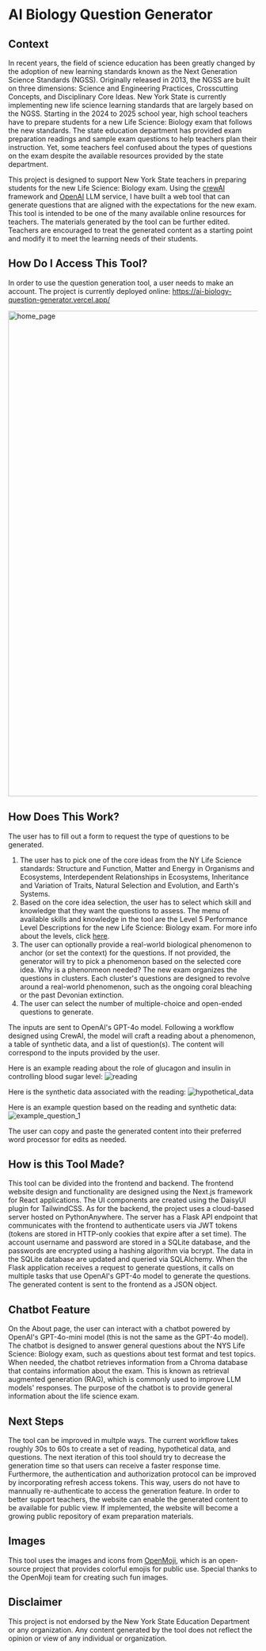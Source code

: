 # AI Biology Question Generator

## Context
In recent years, the field of science education has been greatly changed by the adoption of new learning standards known as the Next Generation Science Standards (NGSS). Originally released in 2013, the NGSS are built on three dimensions: Science and Engineering Practices, Crosscutting Concepts, and Disciplinary Core Ideas. New York State is currently implementing new life science learning standards that are largely based on the NGSS. Starting in the 2024 to 2025 school year, high school teachers have to prepare students for a new Life Science: Biology exam that follows the new standards. The state education department has provided exam preparation readings and sample exam questions to help teachers plan their instruction. Yet, some teachers feel confused about the types of questions on the exam despite the available resources provided by the state department. 

This project is designed to support New York State teachers in preparing students for the new Life Science: Biology exam. Using the [crewAI](https://crewai.com) framework and [OpenAI](https://platform.openai.com/docs/overview) LLM service, I have built a web tool that can generate questions that are aligned with the expectations for the new exam. This tool is intended to be one of the many available online resources for teachers. The materials generated by the tool can be further edited. Teachers are encouraged to treat the generated content as a starting point and modify it to meet the learning needs of their students.

## How Do I Access This Tool?
In order to use the question generation tool, a user needs to make an account. The project is currently deployed online: https://ai-biology-question-generator.vercel.app/

<img width="2352" height="978" alt="home_page" src="https://github.com/user-attachments/assets/f7b627f4-7b34-4a5e-97a2-a95c3b691a29" />

## How Does This Work?
The user has to fill out a form to request the type of questions to be generated. 

1. The user has to pick one of the core ideas from the NY Life Science standards: Structure and Function, Matter and Energy in Organisms and Ecosystems, Interdependent Relationships in Ecosystems, Inheritance and Variation of Traits, Natural Selection and Evolution, and Earth's Systems.
2. Based on the core idea selection, the user has to select which skill and knowledge that they want the questions to assess. The menu of available skills and knowledge in the tool are the Level 5 Performance Level Descriptions for the new Life Science: Biology exam. For more info about the levels, click [here](https://www.nysed.gov/sites/default/files/programs/state-assessment/life-science-biology-pld.pdf).
3. The user can optionally provide a real-world biological phenomenon to anchor (or set the context) for the questions. If not provided, the generator will try to pick a phenomenon based on the selected core idea. Why is a phenonmeon needed? The new exam organizes the questions in clusters. Each cluster's questions are designed to revolve around a real-world phenomenon, such as the ongoing coral bleaching or the past Devonian extinction.
4. The user can select the number of multiple-choice and open-ended questions to generate.

The inputs are sent to OpenAI's GPT-4o model. Following a workflow designed using CrewAI, the model will craft a reading about a phenomenon, a table of synthetic data, and a list of question(s). The content will correspond to the inputs provided by the user.

Here is an example reading about the role of glucagon and insulin in controlling blood sugar level:
![reading](https://github.com/user-attachments/assets/d69da519-d1f2-4fd0-bddc-09eb8206f181)

Here is the synthetic data associated with the reading:
![hypothetical_data](https://github.com/user-attachments/assets/9301acb6-221b-4c56-a8c3-c21970916164)

Here is an example question based on the reading and synthetic data:
![example_question_1](https://github.com/user-attachments/assets/7c1b8eb9-90f1-425b-bf93-1f7668da5356)

The user can copy and paste the generated content into their preferred word processor for edits as needed.

## How is this Tool Made?
This tool can be divided into the frontend and backend. The frontend website design and functionality are designed using the Next.js framework for React applications. The UI components are created using the DaisyUI plugin for TailwindCSS. As for the backend, the project uses a cloud-based server hosted on PythonAnywhere. The server has a Flask API endpoint that communicates with the frontend to authenticate users via JWT tokens (tokens are stored in HTTP-only cookies that expire after a set time). The account username and password are stored in a SQLite database, and the passwords are encrypted using a hashing algorithm via bcrypt. The data in the SQLite database are updated and queried via SQLAlchemy. When the Flask application receives a request to generate questions, it calls on multiple tasks that use OpenAI's GPT-4o model to generate the questions. The generated content is sent to the frontend as a JSON object.

## Chatbot Feature
On the About page, the user can interact with a chatbot powered by OpenAI's GPT-4o-mini model (this is not the same as the GPT-4o model). The chatbot is designed to answer general questions about the NYS Life Science: Biology exam, such as questions about test format and test topics. When needed, the chatbot retrieves information from a Chroma database that contains information about the exam. This is known as retrieval augmented generation (RAG), which is commonly used to improve LLM models' responses. The purpose of the chatbot is to provide general information about the life science exam.

## Next Steps
The tool can be improved in multple ways. The current workflow takes roughly 30s to 60s to create a set of reading, hypothetical data, and questions. The next iteration of this tool should try to decrease the generation time so that users can receive a faster response time. Furthermore, the authentication and authorization protocol can be improved by incorporating refresh access tokens. This way, users do not have to mannually re-authenticate to access the generation feature. In order to better support teachers, the website can enable the generated content to be available for public view. If implemented, the website will become a growing public repository of exam preparation materials.

## Images
This tool uses the images and icons from [OpenMoji](https://openmoji.org/), which is an open-source project that provides colorful emojis for public use. Special thanks to the OpenMoji team for creating such fun images.

## Disclaimer
This project is not endorsed by the New York State Education Department or any organization. Any content generated by the tool does not reflect the opinion or view of any individual or organization.
